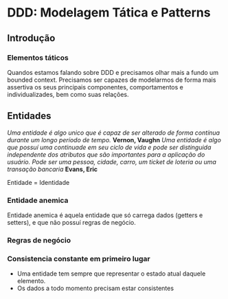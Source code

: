 # DDD: Modelagem Tática e Patterns

## Introdução

### Elementos táticos

Quandos estamos falando sobre DDD e precisamos olhar mais a fundo um bounded context.
Precisamos ser capazes de modelarmos de forma mais assertiva os seus principais componentes, comportamentos e individualizades, bem como suas relações.

## Entidades

<i>Uma entidade é algo unico que é capaz de ser alterado de forma contínua durante um longo período de tempo.</i> <b>Vernon, Vaughn</b>
<i>Uma entidade é algo que possuí uma continuade em seu ciclo de vida e pode ser distinguida independente dos atributos que são importantes para a aplicação do usuário. Pode ser uma pessoa, cidade, carro, um ticket de loteria ou uma transação bancaria</i> <b>Evans, Eric</b>

Entidade = Identidade

### Entidade anemica

Entidade anemica é aquela entidade que só carrega dados (getters e setters), e que não possuí regras de negócio.

### Regras de negócio

### Consistencia constante em primeiro lugar

- Uma entidade tem sempre que representar o estado atual daquele elemento.
- Os dados a todo momento precisam estar consistentes
